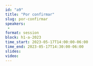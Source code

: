 ```yaml
---
id: "a9"
title: "Por confirmar"
slug: por-confirmar
speakers:
 - 
format: session
block: h1-a-2023
time_start: 2023-05-17T14:00:00-06:00
time_end: 2023-05-17T14:30:00-06:00
slides: 
video: 
---
```


